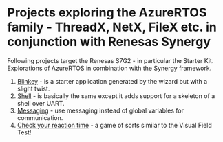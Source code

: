# Projects exploring the AzureRTOS family - ThreadX, NetX, FileX etc. in conjunction with Renesas Synergy

Following projects target the Renesas S7G2 - in particular the Starter Kit. Explorations of AzureRTOS in combination with the Synergy framework.

1. [Blinkey](https://gitlab.com/azurertos/blinkey.git) - is a starter application generated by the wizard but with a slight twist.  
2. [Shell](https://gitlab.com/azurertos/eshell.git) - is basically the same except it adds support for a skeleton of a shell over UART.
3. [Messaging](https://gitlab.com/azurertos/messaging.git) - use messaging instead of global variables for communication.
4. [Check your reaction time](https://gitlab.com/azurertos/react.git) - a game of sorts similar to the Visual Field Test!
